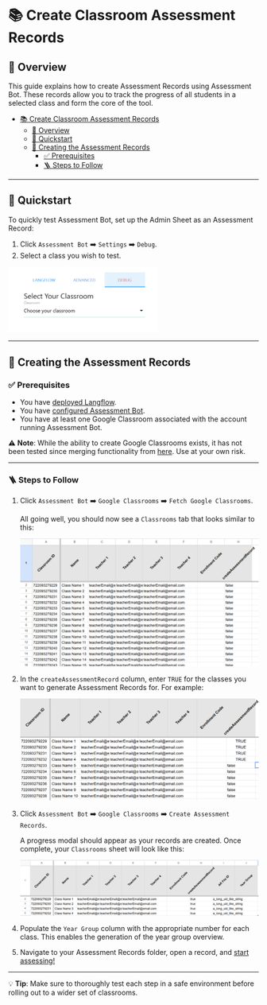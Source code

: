 # 📚 Create Classroom Assessment Records

## 📄 Overview

This guide explains how to create Assessment Records using Assessment Bot. These records allow you to track the progress of all students in a selected class and form the core of the tool.

- [📚 Create Classroom Assessment Records](#-create-classroom-assessment-records)
  - [📄 Overview](#-overview)
  - [🚀 Quickstart](#-quickstart)
  - [📒 Creating the Assessment Records](#-creating-the-assessment-records)
    - [✅ Prerequisites](#-prerequisites)
    - [🪜 Steps to Follow](#-steps-to-follow)


---

## 🚀 Quickstart

To quickly test Assessment Bot, set up the Admin Sheet as an Assessment Record:

1. Click `Assessment Bot` ➡️ `Settings` ➡️ `Debug`.
2. Select a class you wish to test.

<img src="./images/classroomPicker.png" alt="The Classroom Picker in the 'Debug' section of the settings dialog." width="300px">  

---

## 📒 Creating the Assessment Records

### ✅ Prerequisites

- You have [deployed Langflow](./langflowDeployment/langflowDeployment.md).
- You have [configured Assessment Bot](./configOptions.md).
- You have at least one Google Classroom associated with the account running Assessment Bot.

⚠️ **Note**: While the ability to create Google Classrooms exists, it has not been tested since merging functionality from [here](https://github.com/h-arnold/googleClassroomOrganiser). Use at your own risk.

---

### 🪜 Steps to Follow

1. Click `Assessment Bot` ➡️ `Google Classrooms` ➡️ `Fetch Google Classrooms`.

   All going well, you should now see a `Classrooms` tab that looks similar to this:

   <img src="./images/classroomsSheetBeforeAssessmentRecords.png" alt="The Classrooms sheet before assessment records are created." width="600px">

2. In the `createAssessmentRecord` column, enter `TRUE` for the classes you want to generate Assessment Records for. For example:

   <img src="./images/enteringTRUEforAssessmentRecords.png" alt="The Classrooms sheet before Assessment Records are created." width="600px">

3. Click `Assessment Bot` ➡️ `Google Classrooms` ➡️ `Create Assessment Records`.

   A progress modal should appear as your records are created. Once complete, your `Classrooms` sheet will look like this:

   <img src="./images/classroomsSheetAfterARCreation.png" alt="The Classrooms sheet after Assessment Records are created." width="600px">

4. Populate the `Year Group` column with the appropriate number for each class. This enables the generation of the year group overview.

5. Navigate to your Assessment Records folder, open a record, and [start assessing!](/docs/howTos/README.md)

---

💡 **Tip**: Make sure to thoroughly test each step in a safe environment before rolling out to a wider set of classrooms.
